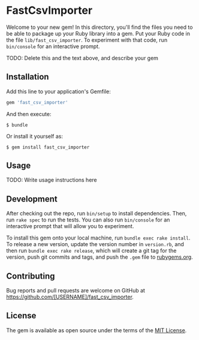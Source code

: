# FastCsvImporter

Welcome to your new gem! In this directory, you'll find the files you need to be able to package up your Ruby library into a gem. Put your Ruby code in the file `lib/fast_csv_importer`. To experiment with that code, run `bin/console` for an interactive prompt.

TODO: Delete this and the text above, and describe your gem

## Installation

Add this line to your application's Gemfile:

```ruby
gem 'fast_csv_importer'
```

And then execute:

    $ bundle

Or install it yourself as:

    $ gem install fast_csv_importer

## Usage

TODO: Write usage instructions here

## Development

After checking out the repo, run `bin/setup` to install dependencies. Then, run `rake spec` to run the tests. You can also run `bin/console` for an interactive prompt that will allow you to experiment.

To install this gem onto your local machine, run `bundle exec rake install`. To release a new version, update the version number in `version.rb`, and then run `bundle exec rake release`, which will create a git tag for the version, push git commits and tags, and push the `.gem` file to [rubygems.org](https://rubygems.org).

## Contributing

Bug reports and pull requests are welcome on GitHub at https://github.com/[USERNAME]/fast_csv_importer.


## License

The gem is available as open source under the terms of the [MIT License](http://opensource.org/licenses/MIT).

